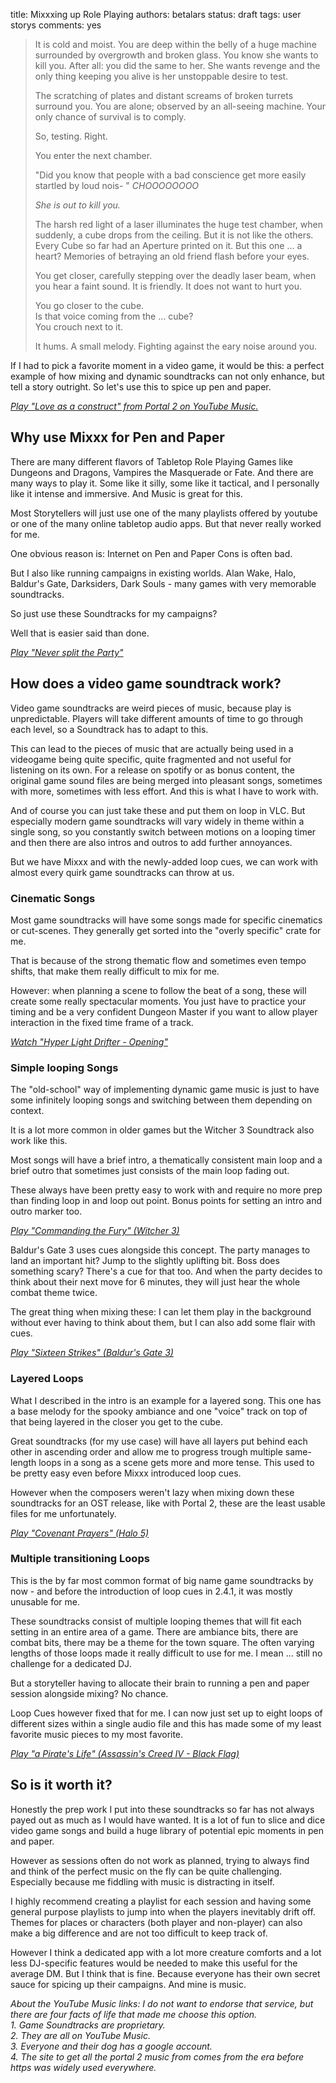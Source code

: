 title: Mixxxing up Role Playing
authors: betalars
status: draft
tags: user storys
comments: yes


> It is cold and moist. You are deep within the belly of a huge machine surrounded by overgrowth and broken glass. You know she wants to kill you. After all: you did the same to her. She wants revenge and the only thing keeping you alive is her unstoppable desire to test.
>
> The scratching of plates and distant screams of broken turrets surround you. You are alone; observed by an all-seeing machine. Your only chance of survival is to comply.
>
> So, testing. Right.
>
> You enter the next chamber.
>
> "Did you know that people with a bad conscience get more easily startled by loud nois- " *CHOOOOOOOO*
>
> *She is out to kill you.*
> 
> The harsh red light of a laser illuminates the huge test chamber, when suddenly, a cube drops from the ceiling. But it is not like the others. Every Cube so far had an Aperture printed on it. But this one ... a heart? Memories of betraying an old friend flash before your eyes.
>
> You get closer, carefully stepping over the deadly laser beam, when you hear a faint sound. It is friendly. It does not want to hurt you.
>
> You go closer to the cube.  
> Is that voice coming from the ... cube?  
> You crouch next to it.
>
> It hums. A small melody. Fighting against the eary noise around you.

If I had to pick a favorite moment in a video game, it would be this: a perfect example of how mixing and dynamic soundtracks can not only enhance, but tell a story outright.
So let's use this to spice up pen and paper.

*[Play "Love as a construct" from Portal 2 on YouTube Music.](https://music.youtube.com/watch?v=UNhBzbN2rnA)*

## Why use Mixxx for Pen and Paper

There are many different flavors of Tabletop Role Playing Games like Dungeons and Dragons, Vampires the Masquerade or Fate. And there are many ways to play it. Some like it silly, some like it tactical, and I personally like it intense and immersive.
And Music is great for this.

Most Storytellers will just use one of the many playlists offered by youtube or one of the many online tabletop audio apps. But that never really worked for me.

One obvious reason is: Internet on Pen and Paper Cons is often bad.

But I also like running campaigns in existing worlds. Alan Wake, Halo, Baldur's Gate, Darksiders, Dark Souls - many games with very memorable soundtracks.

So just use these Soundtracks for my campaigns?

Well that is easier said than done.

*[Play "Never split the Party"](https://www.youtube.com/watch?v=k6y4XYxhA-o)*

## How does a video game soundtrack work?

Video game soundtracks are weird pieces of music, because play is unpredictable. Players will take different amounts of time to go through each level, so a Soundtrack has to adapt to this.

This can lead to the pieces of music that are actually being used in a videogame being quite specific, quite fragmented and not useful for listening on its own. For a release on spotify or as bonus content, the original game sound files are being merged into pleasant songs, sometimes with more, sometimes with less effort. And this is what I have to work with.

And of course you can just take these and put them on loop in VLC. But especially modern game soundtracks will vary widely in theme within a single song, so you constantly switch between motions on a looping timer and then there are also intros and outros to add further annoyances.

But we have Mixxx and with the newly-added loop cues, we can work with almost every quirk game soundtracks can throw at us.

### Cinematic Songs
Most game soundtracks will have some songs made for specific cinematics or cut-scenes. They generally get sorted into the "overly specific" crate for me.

That is because of the strong thematic flow and sometimes even tempo shifts, that make them really difficult to mix for me.	

However: when planning a scene to follow the beat of a song, these  will create some really spectacular moments. You just have to practice your timing and be a very confident Dungeon Master if you want to allow player interaction in the fixed time frame of a track.

*[Watch "Hyper Light Drifter - Opening"](https://www.youtube.com/watch?v=9rVdUufUBss)*

### Simple looping Songs
The "old-school" way of implementing dynamic game music is just to have some infinitely looping songs and switching between them depending on context.

It is a lot more common in older games but the Witcher 3 Soundtrack also work like this.

Most songs will have a brief intro, a thematically consistent main loop and a brief outro that sometimes just consists of the main loop fading out.

These always have been pretty easy to work with and require no more prep than finding loop in and loop out point. Bonus points for setting an intro and outro marker too.

*[Play "Commanding the Fury" (Witcher 3)](https://music.youtube.com/watch?v=1lyYkXEQd24&list=OLAK5uy_mCEI_dk83gKOMlNZa8xX1YTT2imtILM2E)*

Baldur's Gate 3 uses cues alongside this concept. The party manages to land an important hit? Jump to the slightly uplifting bit. Boss does something scary? There's a cue for that too.
And when the party decides to think about their next move for 6 minutes, they will just hear the whole combat theme twice.

The great thing when mixing these: I can let them play in the background without ever having to think about them, but I can also add some flair with cues.

*[Play "Sixteen Strikes" (Baldur's Gate 3)](https://music.youtube.com/watch?v=NiSDtrVphZc)*

### Layered Loops
What I described in the intro is an example for a layered song. This one has a base melody for the spooky ambiance and one "voice" track on top of that being layered in the closer you get to the cube.

Great soundtracks (for my use case) will have all layers put behind each other in ascending order and allow me to progress trough multiple same-length loops in a song as a scene gets more and more tense. This used to be pretty easy even before Mixxx introduced loop cues.

However when the composers weren't lazy when mixing down these soundtracks for an OST release, like with Portal 2, these are the least usable files for me unfortunately.

*[Play "Covenant Prayers" (Halo 5)](https://music.youtube.com/watch?v=ofWai1rsI9k)*

### Multiple transitioning Loops
This is the by far most common format of big name game soundtracks by now - and before the introduction of loop cues in 2.4.1, it was mostly unusable for me.

These soundtracks consist of multiple looping themes that will fit each setting in an entire area of a game. There are ambiance bits, there are combat bits, there may be a theme for the town square. The often varying lengths of those loops made it really difficult to use for me. I mean ... still no challenge for a dedicated DJ.

But a storyteller having to allocate their brain to running a pen and paper session alongside mixing? No chance.

Loop Cues however fixed that for me. I can now just set up to eight loops of different sizes within a single audio file and this has made some of my least favorite music pieces to my most favorite.	

*[Play "a Pirate's Life" (Assassin's Creed IV - Black Flag)](https://music.youtube.com/watch?v=AuEXQnH_jOU)*

## So is it worth it?
Honestly the prep work I put into these soundtracks so far has not always payed out as much as I would have wanted. It is a lot of fun to slice and dice video game songs and build a huge library of potential epic moments in pen and paper.

However as sessions often do not work as planned, trying to always find and think of the perfect music on the fly can be quite challenging. Especially because me fiddling with music is distracting in itself.

I highly recommend creating a playlist for each session and having some general purpose playlists to jump into when the players inevitably drift off. Themes for places or characters (both player and non-player) can also make a big difference and are not too difficult to keep track of.

However I think a dedicated app with a lot more creature comforts and a lot less DJ-specific features would be needed to make this useful for the average DM. But I think that is fine. Because everyone has their own secret sauce for spicing up their campaigns. And mine is music.

*About the YouTube Music links: I do not want to endorse that service, but there are four facts of life that made me choose this option.*  
*1. Game Soundtracks are proprietary.*   
*2. They are all on YouTube Music.*  
*3. Everyone and their dog has a google account.*  
*4. The site to get all the portal 2 music from comes from the era before https was widely used everywhere.*